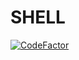 # SHELL

<a href="https://www.codefactor.io/repository/github/misacza/shell"><img src="https://www.codefactor.io/repository/github/misacza/shell/badge" alt="CodeFactor" /></a>
